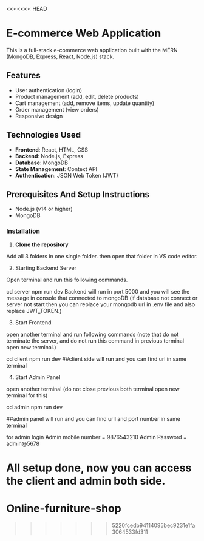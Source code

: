 <<<<<<< HEAD
# E-commerce Web Application

This is a full-stack e-commerce web application built with the MERN (MongoDB, Express, React, Node.js) stack.

## Features

- User authentication (login)
- Product management (add, edit, delete products)
- Cart management (add, remove items, update quantity)
- Order management (view orders)
- Responsive design

## Technologies Used

- **Frontend**: React, HTML, CSS
- **Backend**: Node.js, Express
- **Database**: MongoDB
- **State Management**: Context API
- **Authentication**: JSON Web Token (JWT)

## Prerequisites And Setup Instructions 

- Node.js (v14 or higher)
- MongoDB

### Installation

1. **Clone the repository**

Add all 3 folders in one single folder.
then open that folder in VS code editor.
 
2. Starting Backend Server

Open terminal and run this following commands.

cd server
npm run dev
Backend will run in port 5000 and you will see the message in console that connected to mongoDB
(if database not connect or server not start then you can replace your mongodb url in .env file and also replace JWT_TOKEN.)

3. Start Frontend

open another terminal and run following commands (note that do not terminate the server, and do not run this command in previous terminal open new terminal.)

cd client
npm run dev
##client side will run and you can find url in same terminal

4. Start Admin Panel

open another terminal (do not close previous both terminal open new terminal for this)

cd admin
npm run dev

##admin panel will run and you can find urll and port number in same terminal

for admin login
Admin mobile number = 9876543210
Admin Password = admin@5678

All setup done, now you can access the client and admin both side.
=======
# Online-furniture-shop
>>>>>>> 5220fcedb94114095bec9231e1fa3064533fd311
